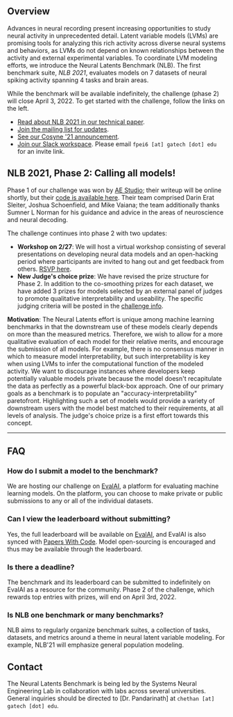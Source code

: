 <!-- <div style="margin-bottom:1em"> -->
<!-- <iframe width="560" height="315" src="https://www.youtube.com/embed/o7dvFLHb5AY" frameborder="0" allow="accelerometer; autoplay; clipboard-write; encrypted-media; gyroscope; picture-in-picture" allowfullscreen></iframe> -->
<!-- </div> -->
## Overview

Advances in neural recording present increasing opportunities to study neural activity in unprecedented detail. Latent variable models (LVMs) are promising tools for analyzing this rich activity across diverse neural systems and behaviors, as LVMs do not depend on known relationships between the activity and external
experimental variables. To coordinate LVM modeling efforts, we introduce the Neural Latents Benchmark (NLB). The first benchmark suite, *NLB 2021*, evaluates models on 7 datasets of neural spiking activity spanning 4 tasks and brain areas.

 <!-- However, progress in latent variable modeling is currently impeded by a lack of standardization, resulting in methods being developed and compared in an ad hoc manner. -->
<!-- Models should take multi-channel spiking activity as input and produce firing rate estimates as output. Rate estimates should then be submitted to the public challenge hosted on [EvalAI](https://eval.ai/).  -->
While the benchmark will be available indefinitely, the challenge (phase 2) will close April 3, 2022. To get started with the challenge, follow the links on the left.

- [Read about NLB 2021 in our technical paper](http://arxiv.org/abs/2109.04463).
- [Join the mailing list for updates](https://forms.gle/o7BejfJ2S9hqJpM28).
- [See our Cosyne '21 announcement](https://www.youtube.com/watch?v=o7dvFLHb5AY).
- [Join our Slack workspace](https://neurallatents.slack.com). Please email `fpei6 [at] gatech [dot] edu` for an invite link.

## NLB 2021, Phase 2: Calling all models!
Phase 1 of our challenge was won by [AE Studio](https://ae.studio/); their writeup will be online shortly, but their [code is available here](https://github.com/agencyenterprise/ae-nlb-2021). Their team comprised Darin Erat Sleiter, Joshua Schoenfield, and Mike Vaiana; the team additionally thanks Sumner L Norman for his guidance and advice in the areas of neuroscience and neural decoding.

The challenge continues into phase 2 with two updates:
- **Workshop on 2/27**: We will host a virtual workshop consisting of several presentations on developing neural data models and an open-hacking period where participants are invited to hang out and get feedback from others. [RSVP here](https://forms.gle/YqWfqngaTiGuH7AA8).
- **New Judge's choice prize**: We have revised the prize structure for Phase 2. In addition to the co-smoothing prizes for each dataset, we have added 3 prizes for models selected by an external panel of judges to promote qualitative interpretability and useability. The specific judging criteria will be posted in the [challenge info](/challenge).

**Motivation**: The Neural Latents effort is unique among machine learning benchmarks in that the downstream use of these models clearly depends on more than the measured metrics. Therefore, we wish to allow for a more qualitative evaluation of each model for their relative merits, and encourage the submission of all models. For example, there is no consensus manner in which to measure model interpretability, but such interpretability is key when using LVMs to infer the computational function of the modeled activity. We want to discourage instances where developers keep potentially valuable models private because the model doesn't recapitulate the data as perfectly as a powerful black-box approach. One of our primary goals as a benchmark is to populate an "accuracy-interpretability" paretofront. Highlighting such a set of models would provide a variety of downstream users with the model best matched to their requirements, at all levels of analysis. The judge's choice prize is a first effort towards this concept.

---

## FAQ
### How do I submit a model to the benchmark?
We are hosting our challenge on [EvalAI](https://eval.ai/web/challenges/challenge-page/1256/overview), a platform for evaluating machine learning models. On the platform, you can choose to make private or public submissions to any or all of the individual datasets.

### Can I view the leaderboard without submitting?
Yes, the full leaderboard will be available on [EvalAI](https://eval.ai/web/challenges/challenge-page/1256/leaderboard), and EvalAI is also synced with [Papers With Code](https://paperswithcode.com/). Model open-sourcing is encouraged and thus may be available through the leaderboard.

### Is there a deadline?
The benchmark and its leaderboard can be submitted to indefinitely on EvalAI as a resource for the community. Phase 2 of the challenge, which rewards top entries with prizes, will end on April 3rd, 2022.

### Is NLB one benchmark or many benchmarks?
NLB aims to regularly organize benchmark suites, a collection of tasks, datasets, and metrics around a theme in neural latent variable modeling. For example, NLB'21 will emphasize general population modeling.

## Contact
The Neural Latents Benchmark is being led by the Systems Neural Engineering Lab in collaboration with labs across several universities. General inquiries should be directed to [Dr. Pandarinath] at `chethan [at] gatech [dot] edu`.
